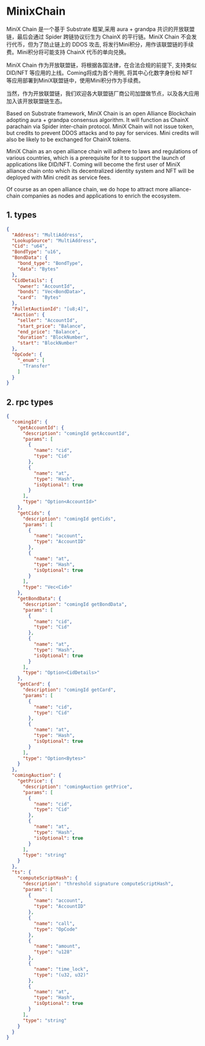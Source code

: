# MinixChain

MiniX Chain 是一个基于 Substrate 框架,采用 aura + grandpa 共识的开放联盟链，最后会通过 Spider 跨链协议衍生为 ChainX 的平行链。MiniX Chain 不会发行代币，但为了防止链上的 DDOS 攻击, 将发行Mini积分，用作该联盟链的手续费。Mini积分将可能支持 ChainX 代币的单向兑换。

MiniX Chain 作为开放联盟链，将根据各国法律，在合法合规的前提下, 支持类似 DID/NFT 等应用的上线。Coming将成为首个用例, 将其中心化数字身份和 NFT 等应用部署到MiniX联盟链中，使用Mini积分作为手续费。

当然，作为开放联盟链，我们欢迎各大联盟链厂商公司加盟做节点，以及各大应用加入该开放联盟链生态。


Based on Substrate framework, MiniX Chain is an open Alliance Blockchain adopting aura + grandpa consensus algorithm. It will function as ChainX parachain via Spider inter-chain protocol. MiniX Chain will not issue token, but credits to prevent DDOS attacks and to pay for services. Mini credits will also be likely to be exchanged for ChainX tokens.
 
MiniX Chain as an open alliance chain will adhere to laws and regulations of various countries, which is a prerequisite for it to support the launch of applications like DID/NFT. Coming will become the first user of MiniX alliance chain onto which its decentralized identity system and NFT will be deployed with Mini credit as service fees.

Of course as an open alliance chain, we do hope to attract more alliance-chain companies as nodes and applications to enrich the ecosystem.


## 1. types
```json
{
  "Address": "MultiAddress",
  "LookupSource": "MultiAddress",
  "Cid": "u64",
  "BondType": "u16",
  "BondData": {
    "bond_type": "BondType",
    "data": "Bytes"
  },
  "CidDetails": {
    "owner": "AccountId",
    "bonds": "Vec<BondData>",
    "card":  "Bytes"
  },
  "PalletAuctionId": "[u8;4]",
  "Auction": {
    "seller": "AccountId",
    "start_price": "Balance",
    "end_price": "Balance",
    "duration": "BlockNumber",
    "start": "BlockNumber"
  },
  "OpCode": {
    "_enum": [
      "Transfer"
    ]
  }
}
```

## 2. rpc types
```json
{
  "comingId": {
    "getAccountId": {
      "description": "comingId getAccountId",
      "params": [
        {
          "name": "cid",
          "type": "Cid"
        },
        {
          "name": "at",
          "type": "Hash",
          "isOptional": true
        }
      ],
      "type": "Option<AccountId>"
    },
    "getCids": {
      "description": "comingId getCids",
      "params": [
        {
          "name": "account",
          "type": "AccountID"
        },
        {
          "name": "at",
          "type": "Hash",
          "isOptional": true
        }
      ],
      "type": "Vec<Cid>"
    },
    "getBondData": {
      "description": "comingId getBondData",
      "params": [
        {
          "name": "cid",
          "type": "Cid"
        },
        {
          "name": "at",
          "type": "Hash",
          "isOptional": true
        }
      ],
      "type": "Option<CidDetails>"
    },
    "getCard": {
      "description": "comingId getCard",
      "params": [
        {
          "name": "cid",
          "type": "Cid"
        },
        {
          "name": "at",
          "type": "Hash",
          "isOptional": true
        }
      ],
      "type": "Option<Bytes>"
    }
  },
  "comingAuction": {
    "getPrice": {
      "description": "comingAuction getPrice",
      "params": [
        {
          "name": "cid",
          "type": "Cid"
        },
        {
          "name": "at",
          "type": "Hash",
          "isOptional": true
        }
      ],
      "type": "string"
    }
  },
  "ts": {
    "computeScriptHash": {
      "description": "threshold signature computeScriptHash",
      "params": [
        {
          "name": "account",
          "type": "AccountID"
        },
        {
          "name": "call",
          "type": "OpCode"
        },
        {
          "name": "amount",
          "type": "u128"
        },
        {
          "name": "time_lock",
          "type": "(u32, u32)"
        },
        {
          "name": "at",
          "type": "Hash",
          "isOptional": true
        }
      ],
      "type": "string"
    }
  }
}
```
